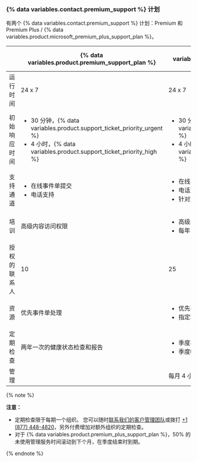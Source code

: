 
### {% data variables.contact.premium_support %} 计划

有两个 {% data variables.contact.premium_support %} 计划：Premium 和 Premium Plus / {% data variables.product.microsoft_premium_plus_support_plan %}。

|        | {% data variables.product.premium_support_plan %} | {% data variables.product.premium_plus_support_plan %}
| ------ | --------------------------------------------------- | -------------------------------------------------------- |
| 运行时间   | 24 x 7                                              | 24 x 7                                                   |
| 初始响应时间 | <ul><li>30 分钟，{% data variables.product.support_ticket_priority_urgent %}</li><li>4 小时，{% data variables.product.support_ticket_priority_high %}</li></ul>                           | <ul><li>30 分钟，{% data variables.product.support_ticket_priority_urgent %}</li><li>4 小时，{% data variables.product.support_ticket_priority_high %}</li></ul>                                |
| 支持通道   | <ul><li>在线事件单提交</li><li>电话支持</li></ul>                           | <ul><li>在线事件单提交</li><li>电话支持</li><li>针对重大问题的屏幕共享</li></ul>                                |
| 培训     | 高级内容访问权限                                            | <ul><li>高级内容访问权限</li><li>每年 1 次虚拟培训课程</li></ul>                                |
| 授权的联系人 | 10                                                  | 25                                                       |
| 资源     | 优先事件单处理                                             | <ul><li>优先事件单处理</li><li>指定客户可靠性工程师</li></ul>                                |
| 定期检查   | 两年一次的健康状态检查和报告                                      | <ul><li>季度状态检查和报告</li><li>季度帐户审查</li></ul>                                |
| 管理     |                                                     | 每月 4 小时管理服务                                              |

  {% note %}

  **注意：**
  - 定期检查限于每期一个组织。 您可以随时[联系我们的客户管理团队](https://enterprise.github.com/contact)或拨打 [+1 (877) 448-4820](tel:+1-877-448-4820)，另外付费增加对额外组织的定期检查。
  - 对于 {% data variables.product.premium_plus_support_plan %}，50% 的未使用管理服务时间滚动到下个月，在季度结束时到期。

  {% endnote %}
